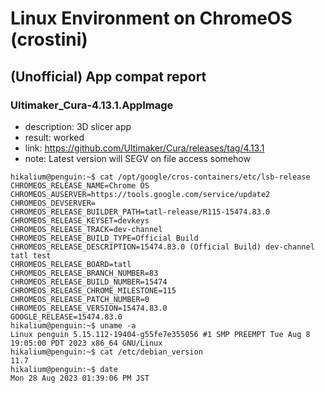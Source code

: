# Linux Environment on ChromeOS (crostini)

## (Unofficial) App compat report

### Ultimaker_Cura-4.13.1.AppImage
- description: 3D slicer app
- result: worked
- link: https://github.com/Ultimaker/Cura/releases/tag/4.13.1
- note: Latest version will SEGV on file access somehow

```
hikalium@penguin:~$ cat /opt/google/cros-containers/etc/lsb-release 
CHROMEOS_RELEASE_NAME=Chrome OS
CHROMEOS_AUSERVER=https://tools.google.com/service/update2
CHROMEOS_DEVSERVER=
CHROMEOS_RELEASE_BUILDER_PATH=tatl-release/R115-15474.83.0
CHROMEOS_RELEASE_KEYSET=devkeys
CHROMEOS_RELEASE_TRACK=dev-channel
CHROMEOS_RELEASE_BUILD_TYPE=Official Build
CHROMEOS_RELEASE_DESCRIPTION=15474.83.0 (Official Build) dev-channel tatl test
CHROMEOS_RELEASE_BOARD=tatl
CHROMEOS_RELEASE_BRANCH_NUMBER=83
CHROMEOS_RELEASE_BUILD_NUMBER=15474
CHROMEOS_RELEASE_CHROME_MILESTONE=115
CHROMEOS_RELEASE_PATCH_NUMBER=0
CHROMEOS_RELEASE_VERSION=15474.83.0
GOOGLE_RELEASE=15474.83.0
hikalium@penguin:~$ uname -a
Linux penguin 5.15.112-19404-g55fe7e355056 #1 SMP PREEMPT Tue Aug 8 19:05:00 PDT 2023 x86_64 GNU/Linux   
hikalium@penguin:~$ cat /etc/debian_version 
11.7
hikalium@penguin:~$ date
Mon 28 Aug 2023 01:39:06 PM JST
```
